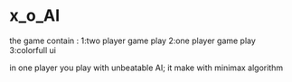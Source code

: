 # x_o_AI

the game contain :
1:two player game play 
2:one player game play 
3:colorfull ui

in one player you play with unbeatable AI;
it make with minimax algorithm
